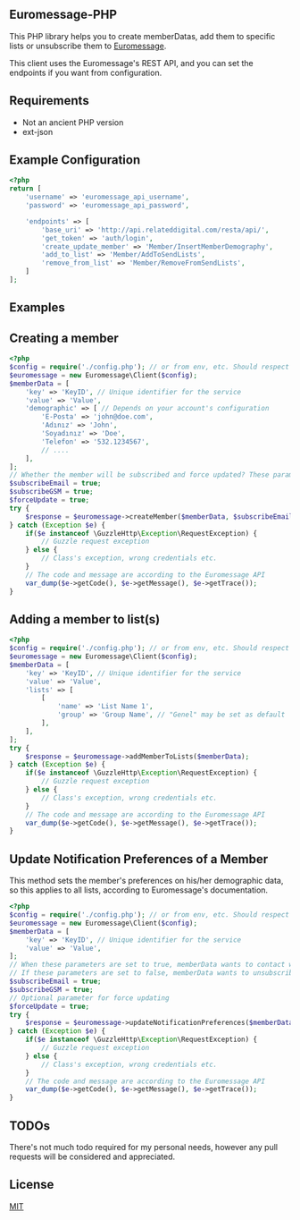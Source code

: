 Euromessage-PHP
--------

This PHP library helps you to create memberDatas, add them to specific lists or unsubscribe them to [Euromessage](https://www.euromsg.com/).

This client uses the Euromessage's REST API, and you can set the endpoints if you want from configuration.

Requirements
--------
* Not an ancient PHP version
* ext-json

Example Configuration
--------
```php
<?php
return [
    'username' => 'euromessage_api_username',
    'password' => 'euromessage_api_password',

    'endpoints' => [
        'base_uri' => 'http://api.relateddigital.com/resta/api/',
        'get_token' => 'auth/login',
        'create_update_member' => 'Member/InsertMemberDemography',
        'add_to_list' => 'Member/AddToSendLists',
        'remove_from_list' => 'Member/RemoveFromSendLists',
    ]
];
```

Examples
--------

## Creating a member

```php
<?php
$config = require('./config.php'); // or from env, etc. Should respect the example configuration
$euromessage = new Euromessage\Client($config);
$memberData = [
    'key' => 'KeyID', // Unique identifier for the service
    'value' => 'Value',
    'demographic' => [ // Depends on your account's configuration
        'E-Posta' => 'john@doe.com',
        'Adınız' => 'John',
        'Soyadınız' => 'Doe',
        'Telefon' => '532.1234567',
        // ....
    ],
];
// Whether the member will be subscribed and force updated? These parameters are true as default, and optional. No need to set every yime.
$subscribeEmail = true;
$subscribeGSM = true;
$forceUpdate = true;
try {
    $response = $euromessage->createMember($memberData, $subscribeEmail, $subscribeGSM, $forceUpdate);
} catch (Exception $e) {
    if($e instanceof \GuzzleHttp\Exception\RequestException) {
        // Guzzle request exception
    } else {
        // Class's exception, wrong credentials etc.
    }
    // The code and message are according to the Euromessage API
    var_dump($e->getCode(), $e->getMessage(), $e->getTrace());
}
```

## Adding a member to list(s)

```php
<?php
$config = require('./config.php'); // or from env, etc. Should respect the example configuration
$euromessage = new Euromessage\Client($config);
$memberData = [
    'key' => 'KeyID', // Unique identifier for the service
    'value' => 'Value',
    'lists' => [
        [
            'name' => 'List Name 1',
            'group' => 'Group Name', // "Genel" may be set as default
        ],
    ],
];
try {
    $response = $euromessage->addMemberToLists($memberData);
} catch (Exception $e) {
    if($e instanceof \GuzzleHttp\Exception\RequestException) {
        // Guzzle request exception
    } else {
        // Class's exception, wrong credentials etc.
    }
    // The code and message are according to the Euromessage API
    var_dump($e->getCode(), $e->getMessage(), $e->getTrace());
}
```

## Update Notification Preferences of a Member

This method sets the member's preferences on his/her demographic data, so this applies to all lists, according to Euromessage's documentation.

```php
<?php
$config = require('./config.php'); // or from env, etc. Should respect the example configuration
$euromessage = new Euromessage\Client($config);
$memberData = [
    'key' => 'KeyID', // Unique identifier for the service
    'value' => 'Value',
];
// When these parameters are set to true, memberData wants to contact with the channels
// If these parameters are set to false, memberData wants to unsubscribe from Email or GSM
$subscribeEmail = true;
$subscribeGSM = true;
// Optional parameter for force updating
$forceUpdate = true;
try {
    $response = $euromessage->updateNotificationPreferences($memberData, $subscribeEmail, $subscribeGSM, $forceUpdate);
} catch (Exception $e) {
    if($e instanceof \GuzzleHttp\Exception\RequestException) {
        // Guzzle request exception
    } else {
        // Class's exception, wrong credentials etc.
    }
    // The code and message are according to the Euromessage API
    var_dump($e->getCode(), $e->getMessage(), $e->getTrace());
}
```

TODOs
--------
There's not much todo required for my personal needs, however any pull requests will be considered and appreciated. 

License
--------
[MIT](./LICENSE)